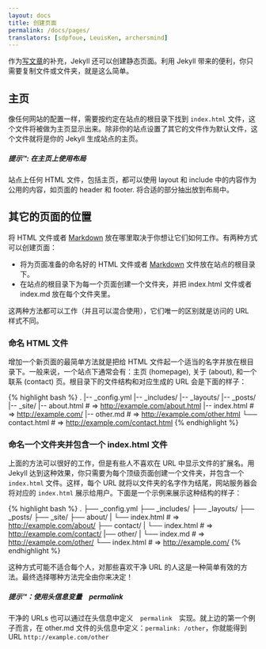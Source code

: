 ```yaml
---
layout: docs
title: 创建页面
permalink: /docs/pages/
translators: [sdpfoue, LeuisKen, archersmind]
---
```


作为[写文章](../posts/)的补充，Jekyll 还可以创建静态页面。利用 Jekyll 带来的便利，你只需要复制文件或文件夹，就是这么简单。

## 主页

像任何网站的配置一样，需要按约定在站点的根目录下找到 `index.html` 文件，这个文件将被做为主页显示出来。除非你的站点设置了其它的文件作为默认文件，这个文件就将是你的 Jekyll 生成站点的主页。

<div class="note">
  <h5>提示™: 在主页上使用布局</h5>
  <p>
    站点上任何 HTML 文件，包括主页，都可以使用 layout 和 include 中的内容作为公用的内容，如页面的 header 和 footer. 将合适的部分抽出放到布局中。
  </p>
</div>

## 其它的页面的位置

将 HTML 文件或者 [Markdown](https://daringfireball.net/projects/markdown/) 放在哪里取决于你想让它们如何工作。有两种方式可以创建页面：

- 将为页面准备的命名好的 HTML 文件或者 [Markdown](https://daringfireball.net/projects/markdown/) 文件放在站点的根目录下。
- 在站点的根目录下为每一个页面创建一个文件夹，并把 index.html 文件或者 index.md 放在每个文件夹里。

这两种方法都可以工作（并且可以混合使用），它们唯一的区别就是访问的 URL 样式不同。

### 命名 HTML 文件

增加一个新页面的最简单方法就是把给 HTML 文件起一个适当的名字并放在根目录下。一般来说，一个站点下通常会有：主页 (homepage), 关于 (about), 和一个联系 (contact) 页。根目录下的文件结构和对应生成的 URL 会是下面的样子：

{% highlight bash %}
.
|-- _config.yml
|-- _includes/
|-- _layouts/
|-- _posts/
|-- _site/
|-- about.html    # => http://example.com/about.html
|-- index.html    # => http://example.com/
|-- other.md      # => http://example.com/other.html
└── contact.html  # => http://example.com/contact.html
{% endhighlight %}

### 命名一个文件夹并包含一个 index.html 文件

上面的方法可以很好的工作，但是有些人不喜欢在 URL 中显示文件的扩展名。用 Jekyll 达到这种效果，你只需要为每个顶级页面创建一个文件夹，并包含一个 `index.html` 文件。这样，每个 URL 就将以文件夹的名字作为结尾，网站服务器会将对应的 `index.html` 展示给用户。下面是一个示例来展示这种结构的样子：

{% highlight bash %}
.
├── _config.yml
├── _includes/
├── _layouts/
├── _posts/
├── _site/
├── about/
|   └── index.html  # => http://example.com/about/
├── contact/
|   └── index.html  # => http://example.com/contact/
|── other/
|   └── index.md    # => http://example.com/other/
└── index.html      # => http://example.com/
{% endhighlight %}

这种方式可能不适合每个人，对那些喜欢干净 URL 的人这是一种简单有效的方法。最终选择哪种方法完全由你来决定！

<div class="note">
  <h5>提示™：使用头信息变量　permalink</h5>
  <p>
    干净的 URLs 也可以通过在头信息中定义　<code>permalink</code>　实现。就上边的第一个例子而言，在 other.md 文件的头信息中定义：<code>permalink: /other</code>，你就能得到 URL <code>http://example.com/other</code>  
  </p>
</div>